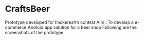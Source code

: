 # CraftsBeer
Prototype developed for hackerearth contest
Aim : To develop a e-commerce Android app solution for a beer shop
Following are the screenshots of the prototype 

